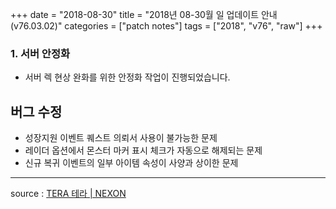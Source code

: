 +++
date = "2018-08-30"
title = "2018년 08-30월 일 업데이트 안내 (v76.03.02)"
categories = ["patch notes"]
tags = ["2018", "v76", "raw"]
+++

### 1. 서버 안정화
- 서버 렉 현상 완화를 위한 안정화 작업이 진행되었습니다.

## 버그 수정

- 성장지원 이벤트 퀘스트 의뢰서 사용이 불가능한 문제
- 레이더 옵션에서 몬스터 마커 표시 체크가 자동으로 해제되는 문제
- 신규 복귀 이벤트의 일부 아이템 속성이 사양과 상이한 문제

----

source : [TERA 테라 | NEXON](http://tera.nexon.com/news/update/view.aspx?n4articlesn=354)

